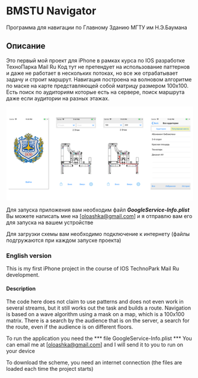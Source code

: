 # BMSTU Navigator

Программа для навигации по Главному Зданию МГТУ им Н.Э.Баумана

## Описание

Это первый мой проект для iPhone в рамках курса по IOS разработке ТехноПарка Mail Ru
Код тут не претендует на использование паттернов и даже не работает в нескольких потоках, но все же отрабатывает задачу и строит маршрут. 
Навигация построена на волновом алгоритме по маске на карте представляющей собой матрицу размером 100x100.
Есть поиск по аудиториям которые есть на сервере, поиск маршрута даже если аудитории на разных этажах.

![ScreenShot](ScreenShot.png)

Для запуска приложения вам необходим файл ***GoogleService-Info.plist***
Вы можете написать мне на [oloashka@gmail.com] и я отправлю вам его для запуска на вашем устройстве

Для загрузки схемы вам необходимо подключение к интернету (файлы подгружаются при каждом запуске проекта)

### English version

This is my first iPhone project in the course of IOS TechnoPark Mail Ru development.

#### Description

The code here does not claim to use patterns and does not even work in several streams, but it still works out the task and builds a route.
Navigation is based on a wave algorithm using a mask on a map, which is a 100x100 matrix.
There is a search by the audience that is on the server, a search for the route, even if the audience is on different floors.

To run the application you need the *** file GoogleService-Info.plist ***
You can email me at [oloashka@gmail.com] and I will send it to you to run on your device

To download the scheme, you need an internet connection (the files are loaded each time the project starts)
